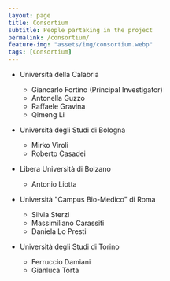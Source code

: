 ```yaml
---
layout: page
title: Consortium
subtitle: People partaking in the project
permalink: /consortium/
feature-img: "assets/img/consortium.webp"
tags: [Consortium]
---
```


 * Università della Calabria
   - Giancarlo Fortino (Principal Investigator)
   - Antonella Guzzo
   - Raffaele Gravina
   - Qimeng Li
  
 * Università degli Studi di Bologna
   - Mirko Viroli
   - Roberto Casadei
   
 * Libera Università di Bolzano
   - Antonio Liotta
   
 * Università "Campus Bio-Medico" di Roma
   - Silvia Sterzi
   - Massimiliano Carassiti
   - Daniela Lo Presti
   
 * Università degli Studi di Torino
   - Ferruccio Damiani
   - Gianluca Torta